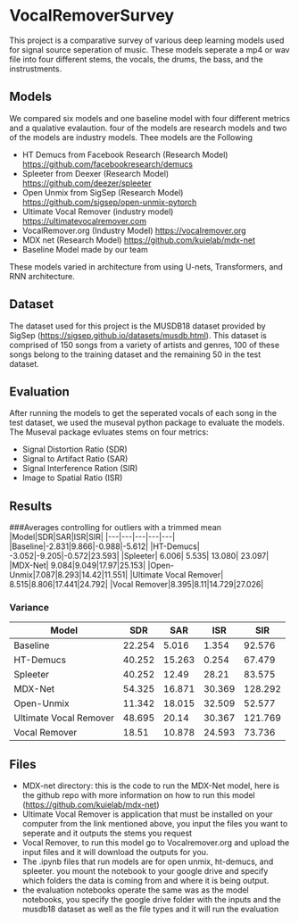 # VocalRemoverSurvey

This project is a comparative survey of various deep learning models used for signal source seperation of music.
These models seperate a mp4 or wav file into four different stems, the vocals, the drums, the bass, and the instrustments.

## Models
We compared six models and one baseline model with four different metrics and a qualative evalaution. four of the models are
research models and two of the models are industry models.
Thee models are the Following
- HT Demucs from Facebook Research (Research Model) https://github.com/facebookresearch/demucs
- Spleeter from Deexer (Research Model) https://github.com/deezer/spleeter
- Open Unmix from SigSep (Research Model) https://github.com/sigsep/open-unmix-pytorch
- Ultimate Vocal Remover (industry model) https://ultimatevocalremover.com
- VocalRemover.org (Industry Model) https://vocalremover.org
- MDX net (Research Model) https://github.com/kuielab/mdx-net
- Baseline Model made by our team

These models varied in architecture from using U-nets, Transformers, and RNN architecture.

## Dataset
The dataset used for this project is the MUSDB18 dataset provided by SigSep (https://sigsep.github.io/datasets/musdb.html).
This dataset is comprised of 150 songs from a variety of artists and genres, 100 of these songs belong to the training dataset
and the remaining 50 in the test dataset.

## Evaluation
After running the models to get the seperated vocals of each song in the test dataset, we used the museval python package to 
evaluate the models. The Museval package evluates stems on four metrics:
- Signal Distortion Ratio (SDR)
- Signal to Artifact Ratio (SAR)
- Signal Interference Ration (SIR)
- Image to Spatial Ratio (ISR)

## Results

###Averages controlling for outliers with a trimmed mean
|Model|SDR|SAR|ISR|SIR|
|---|---|---|---|---|
|Baseline|-2.831|9.866|-0.988|-5.612|
|HT-Demucs| -3.052|-9.205|-0.572|23.593|
|Spleeter| 6.006| 5.535| 13.080| 23.097|
|MDX-Net| 9.084|9.049|17.97|25.153|
|Open-Unmix|7.087|8.293|14.42|11.551|
|Ultimate Vocal Remover| 8.515|8.806|17.441|24.792|
|Vocal Remover|8.395|8.11|14.729|27.026|

### Variance
|Model|SDR|SAR|ISR|SIR|
|---|---|---|---|---|
|Baseline|22.254|5.016|1.354|92.576|
|HT-Demucs| 40.252|15.263|0.254|67.479|
|Spleeter|40.252|12.49|28.21|83.575|
|MDX-Net|54.325|16.871|30.369|128.292|
|Open-Unmix|11.342|18.015|32.509|52.577|
|Ultimate Vocal Remover|48.695|20.14|30.367|121.769|
|Vocal Remover|18.51|10.878|24.593|73.736|

## Files
- MDX-net directory: this is the code to run the MDX-Net model, here is the github repo with more information on how to run this model (https://github.com/kuielab/mdx-net)
- Ultimate Vocal Remover is application that must be installed on your computer from the link mentioned above, you input the files you want to seperate and it outputs the stems you request
- Vocal Remover, to run this model go to Vocalremover.org and upload the input files and it will download the outputs for you.
- The .ipynb files that run models are for open unmix, ht-demucs, and spleeter. you mount the notebook to your google drive and specify which folders the data is coming from and where it is being output.
- the evaluation notebooks operate the same was as the model notebooks, you specify the google drive folder with the inputs and the musdb18 dataset as well as the file types and it will run the evaluation
